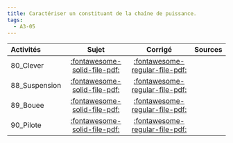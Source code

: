 ```yaml
---
title: Caractériser un constituant de la chaîne de puissance. 
tags:
  - A3-05
---
```

[comment]: <> (Généré automatiquement par make_all_activitess.py, creation_fichiers_activites)

| Activités | Sujet | Corrigé | Sources  | 
| :-------------- | :---: | :-----: | :------: | 
| 80_Clever | [:fontawesome-solid-file-pdf:](http://xpessoles-cpge.fr/pdf/80_Clever_Sujet.pdf) | [:fontawesome-regular-file-pdf:](http://xpessoles-cpge.fr/pdf/80_Clever_Corrige.pdf) | 
| 88_Suspension | [:fontawesome-solid-file-pdf:](http://xpessoles-cpge.fr/pdf/88_Suspension_Sujet.pdf) | [:fontawesome-regular-file-pdf:](http://xpessoles-cpge.fr/pdf/88_Suspension_Corrige.pdf) | 
| 89_Bouee | [:fontawesome-solid-file-pdf:](http://xpessoles-cpge.fr/pdf/89_Bouee_Sujet.pdf) | [:fontawesome-regular-file-pdf:](http://xpessoles-cpge.fr/pdf/89_Bouee_Corrige.pdf) | 
| 90_Pilote | [:fontawesome-solid-file-pdf:](http://xpessoles-cpge.fr/pdf/90_Pilote_Sujet.pdf) | [:fontawesome-regular-file-pdf:](http://xpessoles-cpge.fr/pdf/90_Pilote_Corrige.pdf) | 

